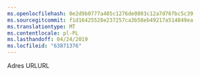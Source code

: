 ```yaml
---
ms.openlocfilehash: 0e2d9b0777a485c1276de0803c12a7d76fbc5c39
ms.sourcegitcommit: f1d16425528e237257ca3b58eb49217a514849ea
ms.translationtype: MT
ms.contentlocale: pl-PL
ms.lasthandoff: 04/24/2019
ms.locfileid: "63871376"
---
```

<span data-ttu-id="ff315-101">Adres URL</span><span class="sxs-lookup"><span data-stu-id="ff315-101">URL</span></span>